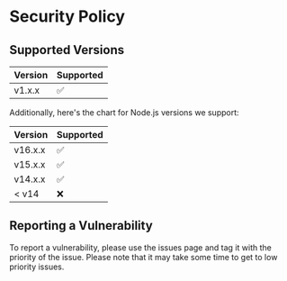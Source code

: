 # Security Policy

## Supported Versions

| Version | Supported          |
| ------- | ------------------ |
| v1.x.x  | :white_check_mark: |

Additionally, here's the chart for Node.js versions we support:

| Version | Supported          |
| ------- | ------------------ |
| v16.x.x | :white_check_mark: |
| v15.x.x | :white_check_mark: |
| v14.x.x | :white_check_mark: |
| < v14   | :x:                |

## Reporting a Vulnerability

To report a vulnerability, please use the issues page and tag it with the
priority of the issue. Please note that it may take some time to get to
low priority issues.

